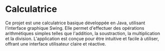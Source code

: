 # Calculatrice
Ce projet est une calculatrice basique développée en Java, utilisant l'interface graphique Swing. Elle permet d'effectuer des opérations arithmétiques simples telles que l'addition, la soustraction, la multiplication et la division. L'application est conçue pour être intuitive et facile à utiliser, offrant une interface utilisateur claire et réactive.
